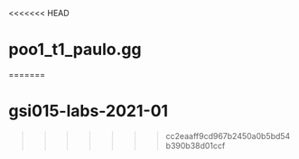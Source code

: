 <<<<<<< HEAD
# poo1_t1_paulo.gg
=======
# gsi015-labs-2021-01
>>>>>>> cc2eaaff9cd967b2450a0b5bd54b390b38d01ccf

